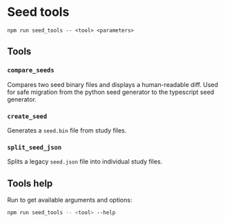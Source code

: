 # Seed tools

`npm run seed_tools -- <tool> <parameters>`

## Tools

### `compare_seeds`

Compares two seed binary files and displays a human-readable diff. Used for safe
migration from the python seed generator to the typescript seed generator.

### `create_seed`

Generates a `seed.bin` file from study files.

### `split_seed_json`

Splits a legacy `seed.json` file into individual study files.

## Tools help

Run to get available arguments and options:

```bash
npm run seed_tools -- <tool> --help
```

